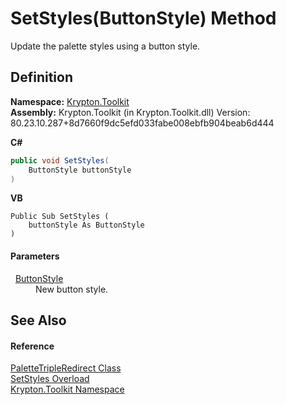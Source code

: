 # SetStyles(ButtonStyle) Method


Update the palette styles using a button style.



## Definition
**Namespace:** <a href="79d2eac2-21f4-54ff-7552-b20c33c30600.md">Krypton.Toolkit</a>  
**Assembly:** Krypton.Toolkit (in Krypton.Toolkit.dll) Version: 80.23.10.287+8d7660f9dc5efd033fabe008ebfb904beab6d444

**C#**
``` C#
public void SetStyles(
	ButtonStyle buttonStyle
)
```
**VB**
``` VB
Public Sub SetStyles ( 
	buttonStyle As ButtonStyle
)
```



#### Parameters
<dl><dt>  <a href="dc1dde22-bb06-b697-47e9-715c21336b68.md">ButtonStyle</a></dt><dd>New button style.</dd></dl>

## See Also


#### Reference
<a href="71152bc2-4751-04ec-d520-f317200d79e5.md">PaletteTripleRedirect Class</a>  
<a href="1f220bd2-96e7-6e36-3763-2c2e04165dd2.md">SetStyles Overload</a>  
<a href="79d2eac2-21f4-54ff-7552-b20c33c30600.md">Krypton.Toolkit Namespace</a>  
